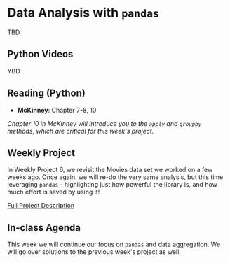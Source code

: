 # Data Analysis with `pandas`

TBD

## Python Videos
YBD
<!--
- Find some good `pandas` tutorial videos
- Data Joining, transformations
- Lecture video (or live) on `groupby` and `apply`
-->

## Reading (Python)
- **McKinney**:  Chapter 7-8, 10

*Chapter 10 in McKinney will introduce you to the `apply` and `groupby` methods, which are critical for this week's project.*

## Weekly Project
In Weekly Project 6, we revisit the Movies data set we worked on a few weeks ago.  Once again, we will re-do the very same analysis, but this time leveraging `pandas` - highlighting just how powerful the library is, and how much effort is saved by using it!

[Full Project Description](https://github.com/scottfrees/cmps530-wp6)

## In-class Agenda
This week we will continue our focus on `pandas` and data aggregation.  We will go over solutions to the previous week's project as well.